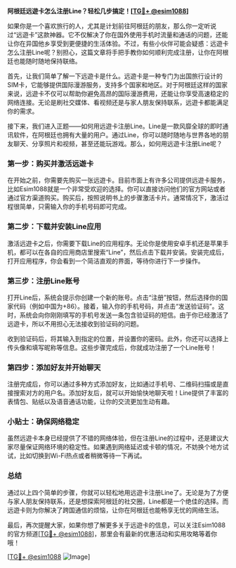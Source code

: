 **阿根廷远遊卡怎么注册Line？轻松几步搞定！[[TG💪+ @esim1088](https://t.me/s/esim1088)]**

如果你是一个喜欢旅行的人，尤其是计划前往阿根廷的朋友，那么你一定听说过“远遊卡”这款神器。它不仅解决了你在国外使用手机时流量和通话的问题，还能让你在异国他乡享受到更便捷的生活体验。不过，有些小伙伴可能会疑惑：远遊卡怎么注册Line呢？别担心，这篇文章将手把手教你如何顺利完成注册，让你在阿根廷也能随时随地保持联络。

首先，让我们简单了解一下远遊卡是什么。远遊卡是一种专门为出国旅行设计的SIM卡，它能够提供国际漫游服务，支持多个国家和地区。对于阿根廷这样的国家来说，远遊卡不仅可以帮助你避免高昂的国际漫游费用，还能让你享受高速稳定的网络连接。无论是刷社交媒体、看视频还是与家人朋友保持联系，远遊卡都能满足你的需求。

接下来，我们进入正题——如何用远遊卡注册Line。Line是一款风靡全球的即时通讯软件，在阿根廷也拥有大量的用户。通过Line，你可以随时随地与世界各地的朋友聊天、分享照片和视频，甚至还能玩游戏。那么，如何用远遊卡注册Line呢？

### 第一步：购买并激活远遊卡

在开始之前，你需要先购买一张远遊卡。目前市面上有许多公司提供远遊卡服务，比如Esim1088就是一个非常受欢迎的选择。你可以直接访问他们的官方网站或者通过官方渠道购买。购买后，按照说明书上的步骤激活卡片。通常情况下，激活过程很简单，只需输入你的手机号码即可完成。

### 第二步：下载并安装Line应用

激活远遊卡之后，你需要下载Line的应用程序。无论你是使用安卓手机还是苹果手机，都可以在各自的应用商店里搜索“Line”，然后点击下载并安装。安装完成后，打开应用程序，你会看到一个简洁直观的界面，等待你进行下一步操作。

### 第三步：注册Line账号

打开Line后，系统会提示你创建一个新的账号。点击“注册”按钮，然后选择你的国家代码（例如中国为+86）。接着，输入你的手机号码，并点击“发送验证码”。这时，系统会向你刚刚填写的手机号发送一条包含验证码的短信。由于你已经激活了远遊卡，所以不用担心无法接收到验证码的问题。

收到验证码后，将其输入到指定的位置，并设置你的密码。此外，你还可以选择上传头像和填写昵称等信息。这些步骤完成后，你就成功注册了一个Line账号！

### 第四步：添加好友并开始聊天

注册完成后，你可以通过多种方式添加好友，比如通过手机号、二维码扫描或是直接搜索对方的用户名。添加好友后，就可以开始愉快地聊天啦！Line提供了丰富的表情包、贴纸以及语音通话功能，让你的交流更加生动有趣。

### 小贴士：确保网络稳定

虽然远遊卡本身已经提供了不错的网络体验，但在注册Line的过程中，还是建议大家尽量保证网络环境的稳定性。如果遇到网络延迟或卡顿的情况，不妨换个地方试试，比如切换到Wi-Fi热点或者稍微等待一下再试。

### 总结

通过以上四个简单的步骤，你就可以轻松地用远遊卡注册Line了。无论是为了方便与家人朋友保持联系，还是想探索阿根廷的社交圈，Line都是一个绝佳的选择。而远遊卡则为你解决了跨国通信的烦恼，让你在阿根廷也能畅享无忧的网络生活。

最后，再次提醒大家，如果你想了解更多关于远遊卡的信息，可以关注Esim1088的官方频道[[TG💪+ @esim1088](https://t.me/s/esim1088)]，那里会有最新的优惠活动和实用攻略等着你哦！

[[TG💪+ @esim1088](https://t.me/s/esim1088) ![Image](https://i.postimg.cc/4NQfJmqS/Snipaste-2025-05-13-00-14-12.png)]